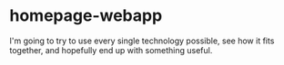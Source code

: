 # homepage-webapp
I'm going to try to use every single technology possible, see how it fits together, and hopefully end up with something useful.
